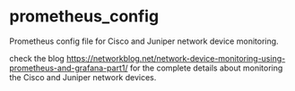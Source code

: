 # prometheus_config
Prometheus config file for Cisco and Juniper network device monitoring.

check the blog https://networkblog.net/network-device-monitoring-using-prometheus-and-grafana-part1/ for the complete details about monitoring the Cisco and Juniper network devices.
